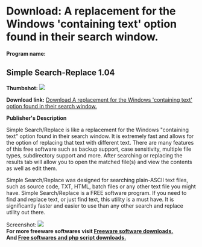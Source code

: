 # Download: A replacement for the Windows 'containing text' option found in their search window.

**Program name:**

## Simple Search-Replace 1.04

  
**Thumbshot:** ![](http://www.freewarefiles.com/screenshot/simpsearchreplace_md.gif)   
  
**Download link:** [Download A replacement for the Windows 'containing text' option found in their search window.](http://freesoftwares.boysofts.com/Simple-Search-Replace_program_21170.html)  
  


**Publisher's Description**  
  


Simple Search/Replace is like a replacement for the Windows "containing text" option found in their search window. It is extremely fast and allows for the option of replacing that text with different text. There are many features of this free software such as backup support, case sensitivity, multiple file types, subdirectory support and more. After searching or replacing the results tab will allow you to open the matched file(s) and view the contents as well as edit them. 

Simple Search/Replace was designed for searching plain-ASCII text files, such as source code, TXT, HTML, batch files or any other text file you might have. Simple Search/Replace is a FREE software program. If you need to find and replace text, or just find text, this utility is a must have. It is significantly faster and easier to use than any other search and replace utility out there.

  
  
Screenshot: ![](http://www.freewarefiles.com/screenshot/simpsearchreplace.gif)   
**For more freeware softwares visit [Freeware software downloads.](http://freesoftwares.boysofts.com/)**   
**And [Free softwares and php script downloads.](http://www.boysofts.com/)**

